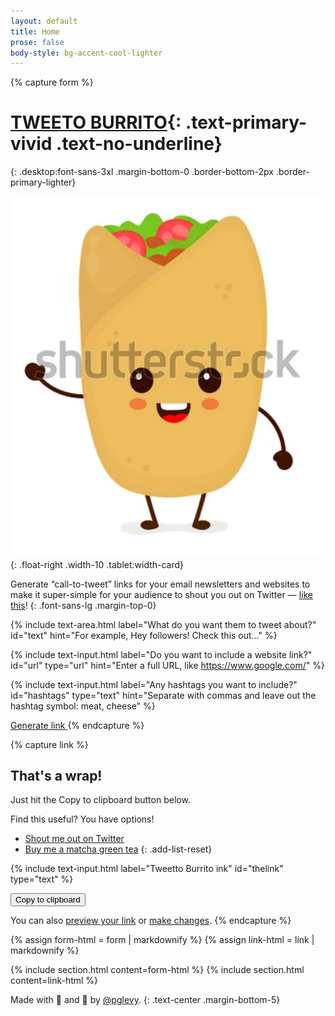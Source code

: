 ```yaml
---
layout: default
title: Home
prose: false
body-style: bg-accent-cool-lighter
---
```

{% capture form %}

# [TWEETO BURRITO](https://pglevy.github.io/tweetto-burrito/){: .text-primary-vivid .text-no-underline}
{: .desktop:font-sans-3xl .margin-bottom-0 .border-bottom-2px .border-primary-lighter}

![Tweetto the Burrito](https://github.com/pglevy/twto-brto/blob/main/Cute_Funny_Smiling_Happy_Burritovector_Flat_Stock_Vector__Royalty_Free__1286198539.jpg?raw=true){: .float-right .width-10 .tablet:width-card}

Generate “call-to-tweet” links for your email newsletters and websites to make it super-simple for your audience to shout you out on Twitter — [like this](https://twitter.com/intent/tweet?text=Thanks%20%40pglevy%20for%20this%20cool%20%E2%80%9Ccall-to-tweet-action%E2%80%9D%20link%20generator.%20Check%20it%20out%20here%3A%20&url=https%3A%2F%2Fpglevy.github.io%2Ftweetto-burrito%2F&hashtags=)!
{: .font-sans-lg .margin-top-0}

{% include text-area.html 
label="What do you want them to tweet about?" 
id="text" 
hint="For example, Hey followers! Check this out…" %}

{% include text-input.html 
label="Do you want to include a website link?" 
id="url" 
type="url" 
hint="Enter a full URL, like https://www.google.com/" %}

{% include text-input.html 
label="Any hashtags you want to include?" 
id="hashtags" 
type="text" 
hint="Separate with commas and leave out the hashtag symbol: meat, cheese" %}

<a href="#thats-a-wrap" class="usa-button usa-button--big bg-primary-vivid hover:bg-secondary-vivid radius-pill" id="getlink">Generate link <i class="bi bi-link-45deg"></i></a>
{% endcapture %}

{% capture link %}
## That's a wrap!

Just hit the Copy to clipboard button below.

Find this useful? You have options!

- <i class="bi bi-twitter text-primary-vivid"></i> [Shout me out on Twitter](https://twitter.com/intent/tweet?text=Thanks%20%40pglevy%20for%20this%20cool%20%E2%80%9Ccall-to-tweet-action%E2%80%9D%20link%20generator.%20Check%20it%20out%20here%3A%20&url=https%3A%2F%2Fpglevy.github.io%2Ftweetto-burrito%2F&hashtags=)
- <i class="bi bi-cup-fill text-success"></i> [Buy me a matcha green tea](https://www.buymeacoffee.com/pglevy)
{: .add-list-reset}

{% include text-input.html 
label="Tweetto Burrito ink" 
id="thelink" 
type="text" %}

<button type="button" class="usa-button usa-button--big bg-primary-vivid hover:bg-secondary-vivid radius-pill" id="clipboard" data-clipboard-target="#thelink">Copy to clipboard <i class="bi bi-clipboard"></i></button>

You can also <a id="preview" href="" target="_blank">preview your link</a> or <a href="#tweetto-burrito" id="editlink">make changes</a>.
{% endcapture %}

<!-- Convert the Markdown content to HTML. -->
{% assign form-html = form | markdownify %}
{% assign link-html = link | markdownify %}

{% include section.html content=form-html %}
{% include section.html content=link-html %}

Made with 🥩 and 🧀 by [@pglevy](https://twitter.com/pglevy).
{: .text-center .margin-bottom-5}